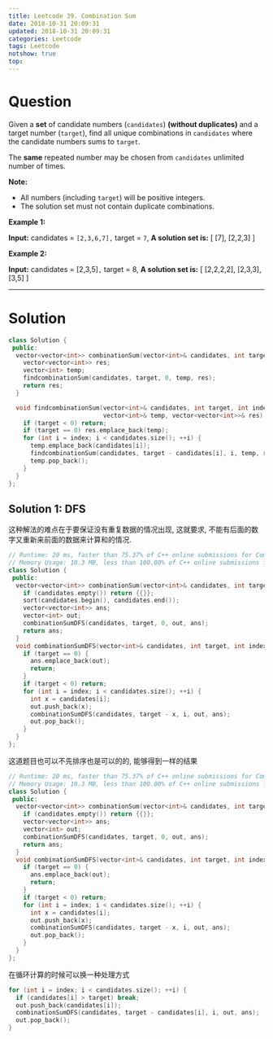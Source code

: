 ```yaml
---
title: Leetcode 39. Combination Sum
date: 2018-10-31 20:09:31
updated: 2018-10-31 20:09:31
categories: Leetcode
tags: Leetcode
notshow: true
top:
---
```


# Question

Given a  **set**  of candidate numbers (`candidates`)  **(without duplicates)**  and a target number (`target`), find all unique combinations in  `candidates` where the candidate numbers sums to  `target`.

The  **same**  repeated number may be chosen from  `candidates` unlimited number of times.

**Note:**

- All numbers (including  `target`) will be positive integers.
- The solution set must not contain duplicate combinations.

**Example 1:**

**Input:** candidates = `[2,3,6,7],` target = `7`,
**A solution set is:**
[
  [7],
  [2,2,3]
]

**Example 2:**

**Input:** candidates = [2,3,5]`,` target = 8,
**A solution set is:**
[
  [2,2,2,2],
  [2,3,3],
  [3,5]
]

<!-- more -->

---------------

# Solution 

```cpp
class Solution {
 public:
  vector<vector<int>> combinationSum(vector<int>& candidates, int target) {
    vector<vector<int>> res;
    vector<int> temp;
    findcombinationSum(candidates, target, 0, temp, res);
    return res;
  }

  void findcombinationSum(vector<int>& candidates, int target, int index,
                          vector<int>& temp, vector<vector<int>>& res) {
    if (target < 0) return;
    if (target == 0) res.emplace_back(temp);
    for (int i = index; i < candidates.size(); ++i) {
      temp.emplace_back(candidates[i]);
      findcombinationSum(candidates, target - candidates[i], i, temp, res);
      temp.pop_back();
    }
  }
};
```

## Solution 1: DFS

这种解法的难点在于要保证没有重复数据的情况出现, 这就要求, 不能有后面的数字又重新来前面的数据来计算和的情况.

```cpp
// Runtime: 20 ms, faster than 75.37% of C++ online submissions for Combination Sum.
// Memory Usage: 10.3 MB, less than 100.00% of C++ online submissions for Combination Sum.
class Solution {
 public:
  vector<vector<int>> combinationSum(vector<int>& candidates, int target) {
    if (candidates.empty()) return {{}};
    sort(candidates.begin(), candidates.end());
    vector<vector<int>> ans;
    vector<int> out;
    combinationSumDFS(candidates, target, 0, out, ans);
    return ans;
  }
  void combinationSumDFS(vector<int>& candidates, int target, int index, vector<int>& out, vector<vector<int>>& ans) {
    if (target == 0) {
      ans.emplace_back(out);
      return;
    }
    if (target < 0) return;
    for (int i = index; i < candidates.size(); ++i) {
      int x = candidates[i];
      out.push_back(x);
      combinationSumDFS(candidates, target - x, i, out, ans);
      out.pop_back();
    }
  }
};
```

这道题目也可以不先排序也是可以的的, 能够得到一样的结果

```cpp
// Runtime: 20 ms, faster than 75.37% of C++ online submissions for Combination Sum.
// Memory Usage: 10.3 MB, less than 100.00% of C++ online submissions for Combination Sum.
class Solution {
 public:
  vector<vector<int>> combinationSum(vector<int>& candidates, int target) {
    if (candidates.empty()) return {{}};
    vector<vector<int>> ans;
    vector<int> out;
    combinationSumDFS(candidates, target, 0, out, ans);
    return ans;
  }
  void combinationSumDFS(vector<int>& candidates, int target, int index, vector<int>& out, vector<vector<int>>& ans) {
    if (target == 0) {
      ans.emplace_back(out);
      return;
    }
    if (target < 0) return;
    for (int i = index; i < candidates.size(); ++i) {
      int x = candidates[i];
      out.push_back(x);
      combinationSumDFS(candidates, target - x, i, out, ans);
      out.pop_back();
    }
  }
};
```

在循环计算的时候可以换一种处理方式

```cpp
for (int i = index; i < candidates.size(); ++i) {
  if (candidates[i] > target) break;
  out.push_back(candidates[i]);
  combinationSumDFS(candidates, target - candidates[i], i, out, ans);
  out.pop_back();
}
```